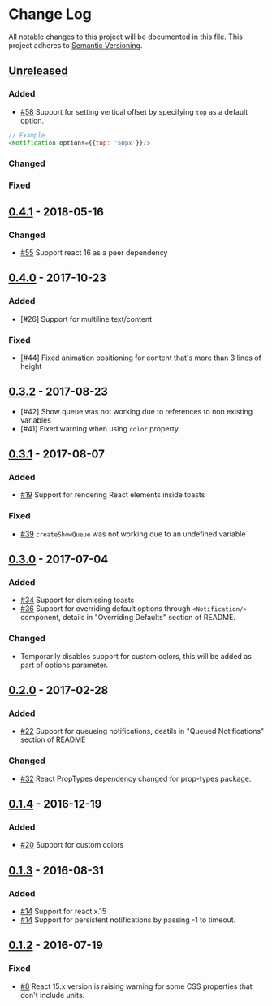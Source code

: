 # Change Log
All notable changes to this project will be documented in this file.
This project adheres to [Semantic Versioning](http://semver.org/).

## [Unreleased]
### Added
- [\#58] Support for setting vertical offset by specifying `top` as a default option.
```js
// Example
<Notification options={{top: '50px'}}/>
```

### Changed

### Fixed

## [0.4.1] - 2018-05-16
### Changed
- [\#55] Support react 16 as a peer dependency

## [0.4.0] - 2017-10-23
### Added
- [\#26] Support for multiline text/content

### Fixed
- [\#44] Fixed animation positioning for content that's more than 3 lines of height

## [0.3.2] - 2017-08-23
- [\#42] Show queue was not working due to references to non existing variables
- [\#41] Fixed warning when using `color` property.

## [0.3.1] - 2017-08-07
### Added
- [\#19] Support for rendering React elements inside toasts

### Fixed
- [\#39] `createShowQueue` was not working due to an undefined variable

## [0.3.0] - 2017-07-04
### Added
- [\#34] Support for dismissing toasts
- [\#36] Support for overriding default options through `<Notification/>` component, details in "Overriding Defaults" section of README.
  
### Changed
- Temporarily disables support for custom colors, this will be added as part of options parameter.

## [0.2.0] - 2017-02-28
### Added
- [\#22] Support for queueing notifications, deatils in "Queued Notifications" section of README

### Changed
- [\#32] React PropTypes dependency changed for prop-types package.

## [0.1.4] - 2016-12-19
### Added
- [\#20] Support for custom colors

## [0.1.3] - 2016-08-31
### Added
- [\#14] Support for react x.15
- [\#14] Support for persistent notifications by passing -1 to timeout.

## [0.1.2] - 2016-07-19
### Fixed
- [\#8] React 15.x version is raising warning for some CSS properties that don't include units.

[comment]: # (Build Comparison Links)

[unreleased]: https://github.com/jesusoterogomez/react-notify-toast/compare/0.4.1...HEAD
[0.4.1]: https://github.com/jesusoterogomez/react-notify-toast/compare/0.4.0...0.4.1
[0.4.0]: https://github.com/jesusoterogomez/react-notify-toast/compare/0.3.2...0.4.0
[0.3.2]: https://github.com/jesusoterogomez/react-notify-toast/compare/0.3.1...0.3.2
[0.3.1]: https://github.com/jesusoterogomez/react-notify-toast/compare/0.3.0...0.3.1
[0.3.0]: https://github.com/jesusoterogomez/react-notify-toast/compare/0.2.0...0.3.0
[0.2.0]: https://github.com/jesusoterogomez/react-notify-toast/compare/0.1.4...0.2.0
[0.1.4]: https://github.com/jesusoterogomez/react-notify-toast/compare/0.1.3...0.1.4
[0.1.3]: https://github.com/jesusoterogomez/react-notify-toast/compare/0.1.2...0.1.3
[0.1.2]: https://github.com/jesusoterogomez/react-notify-toast/tree/0.1.2

[comment]: # (Issue Links)

[\#58]: https://github.com/jesusoterogomez/react-notify-toast/issues/58
[\#55]: https://github.com/jesusoterogomez/react-notify-toast/issues/55
[\#39]: https://github.com/jesusoterogomez/react-notify-toast/issues/39
[\#36]: https://github.com/jesusoterogomez/react-notify-toast/issues/36
[\#34]: https://github.com/jesusoterogomez/react-notify-toast/issues/34
[\#32]: https://github.com/jesusoterogomez/react-notify-toast/issues/32
[\#22]: https://github.com/jesusoterogomez/react-notify-toast/issues/22
[\#20]: https://github.com/jesusoterogomez/react-notify-toast/issues/20
[\#19]: https://github.com/jesusoterogomez/react-notify-toast/issues/19
[\#14]: https://github.com/jesusoterogomez/react-notify-toast/issues/14
[\#8]: https://github.com/jesusoterogomez/react-notify-toast/issues/8
